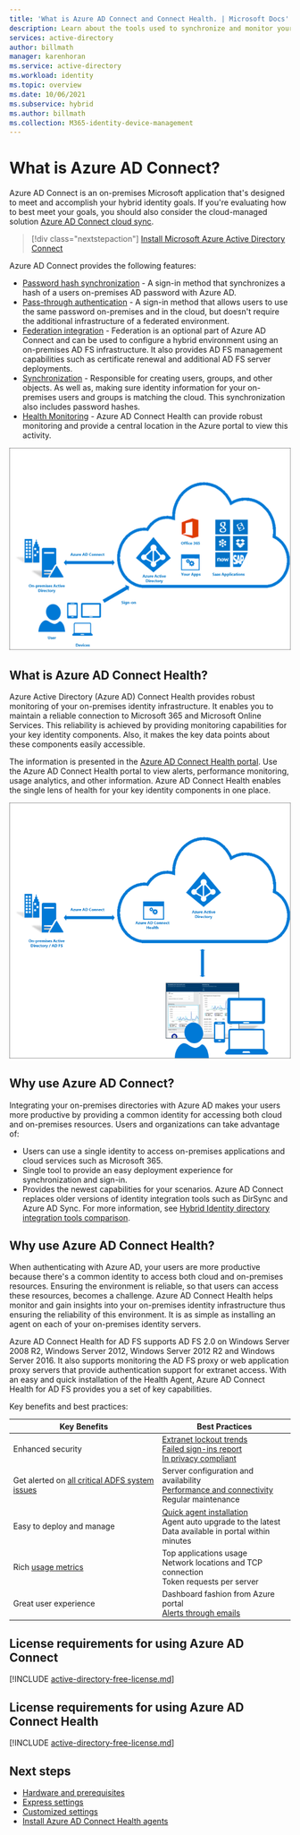 ```yaml
---
title: 'What is Azure AD Connect and Connect Health. | Microsoft Docs'
description: Learn about the tools used to synchronize and monitor your on-premises environment with Azure AD.
services: active-directory
author: billmath
manager: karenhoran
ms.service: active-directory
ms.workload: identity
ms.topic: overview
ms.date: 10/06/2021
ms.subservice: hybrid
ms.author: billmath
ms.collection: M365-identity-device-management
---
```


# What is Azure AD Connect?

Azure AD Connect is an on-premises Microsoft application that's designed to meet and accomplish your hybrid identity goals. If you're evaluating how to best meet your goals, you should also consider the cloud-managed solution [Azure AD Connect cloud sync](../cloud-sync/what-is-cloud-sync.md).

> [!div class="nextstepaction"]
> [Install Microsoft Azure Active Directory Connect](https://www.microsoft.com/download/details.aspx?id=47594)
> 
Azure AD Connect provides the following features:
     
- [Password hash synchronization](whatis-phs.md) - A sign-in method that synchronizes a hash of a users on-premises AD password with Azure AD.
- [Pass-through authentication](how-to-connect-pta.md) - A sign-in method that allows users to use the same password on-premises and in the cloud, but doesn't require the additional infrastructure of a federated environment.
- [Federation integration](how-to-connect-fed-whatis.md) - Federation is an optional part of Azure AD Connect and can be used to configure a hybrid environment using an on-premises AD FS infrastructure. It also provides AD FS management capabilities such as certificate renewal and additional AD FS server deployments.
- [Synchronization](how-to-connect-sync-whatis.md) - Responsible for creating users, groups, and other objects.  As well as, making sure identity information for your on-premises users and groups is matching the cloud.  This synchronization also includes password hashes.
- [Health Monitoring](whatis-azure-ad-connect.md#what-is-azure-ad-connect-health) - Azure AD Connect Health can provide robust monitoring and provide a central location in the Azure portal to view this activity. 


![What is Azure AD Connect](./media/whatis-hybrid-identity/arch.png)



## What is Azure AD Connect Health?

Azure Active Directory (Azure AD) Connect Health provides robust monitoring of your on-premises identity infrastructure. It enables you to maintain a reliable connection to Microsoft 365 and Microsoft Online Services.  This reliability is achieved by providing monitoring capabilities for your key identity components. Also, it makes the key data points about these components easily accessible.



The information is presented in the [Azure AD Connect Health portal](https://aka.ms/aadconnecthealth). Use the Azure AD Connect Health portal to view alerts, performance monitoring, usage analytics, and other information. Azure AD Connect Health enables the single lens of health for your key identity components in one place.

![What is Azure AD Connect Health](./media/whatis-hybrid-identity-health/aadconnecthealth2.png)

## Why use Azure AD Connect?
Integrating your on-premises directories with Azure AD makes your users more productive by providing a common identity for accessing both cloud and on-premises resources. Users and organizations can take advantage of:

* Users can use a single identity to access on-premises applications and cloud services such as Microsoft 365.
* Single tool to provide an easy deployment experience for synchronization and sign-in.
* Provides the newest capabilities for your scenarios. Azure AD Connect replaces older versions of identity integration tools such as DirSync and Azure AD Sync. For more information, see [Hybrid Identity directory integration tools comparison](plan-hybrid-identity-design-considerations-tools-comparison.md).

## Why use Azure AD Connect Health?
When authenticating with Azure AD, your users are more productive because there's a common identity to access both cloud and on-premises resources. Ensuring the environment is reliable, so that users can access these resources, becomes a challenge.  Azure AD Connect Health helps monitor and gain insights into your on-premises identity infrastructure thus ensuring the reliability of this environment. It is as simple as installing an agent on each of your on-premises identity servers.

Azure AD Connect Health for AD FS supports AD FS 2.0 on Windows Server 2008 R2, Windows Server 2012, Windows Server 2012 R2 and Windows Server 2016. It also supports monitoring the AD FS proxy or web application proxy servers that provide authentication support for extranet access. With an easy and quick installation of the Health Agent, Azure AD Connect Health for AD FS provides you a set of key capabilities.

Key benefits and best practices:

|Key Benefits|Best Practices|
|-----|-----|
|Enhanced security|[Extranet lockout trends](how-to-connect-health-adfs.md#usage-analytics-for-ad-fs)</br>[Failed sign-ins report](how-to-connect-health-adfs-risky-ip.md)</br>[In privacy compliant](reference-connect-health-user-privacy.md)|
|Get alerted on [all critical ADFS system issues](how-to-connect-health-alert-catalog.md#alerts-for-active-directory-federation-services)|Server configuration and availability</br>[Performance and connectivity](how-to-connect-health-adfs.md#performance-monitoring-for-ad-fs)</br>Regular maintenance|
|Easy to deploy and manage|[Quick agent installation](how-to-connect-health-agent-install.md#install-the-agent-for-ad-fs)</br>Agent auto upgrade to the latest</br>Data available in portal within minutes|
Rich [usage metrics](how-to-connect-health-adfs.md#usage-analytics-for-ad-fs)|Top applications usage</br>Network locations and TCP connection</br>Token requests per server|
|Great user experience|Dashboard fashion from Azure portal</br>[Alerts through emails](how-to-connect-health-adfs.md#alerts-for-ad-fs)|


## License requirements for using Azure AD Connect

[!INCLUDE [active-directory-free-license.md](../../../includes/active-directory-free-license.md)]

## License requirements for using Azure AD Connect Health
[!INCLUDE [active-directory-free-license.md](../../../includes/active-directory-p1-license.md)]

## Next steps

- [Hardware and prerequisites](how-to-connect-install-prerequisites.md) 
- [Express settings](how-to-connect-install-express.md)
- [Customized settings](how-to-connect-install-custom.md)
- [Install Azure AD Connect Health agents](how-to-connect-health-agent-install.md)
